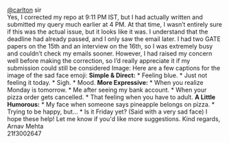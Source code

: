 [@carlton](/u/carlton) sir  
Yes, I corrected my repo at 9:11 PM IST, but I had actually written and
submitted my query much earlier at 4 PM. At that time, I wasn’t entirely sure
if this was the actual issue, but it looks like it was.
I understand that the deadline had already passed, and I only saw the email
later. I had two GATE papers on the 15th and an interview on the 16th, so I
was extremely busy and couldn’t check my emails sooner. However, I had raised
my concern well before making the correction, so I’d really appreciate it if
my submission could still be considered
Image: Here are a few captions for the image of the sad face emoji: **Simple &
Direct:** * Feeling blue. * Just not feeling it today. * Sigh. * Mood. **More
Expressive:** * When you realize Monday is tomorrow. * Me after seeing my bank
account. * When your pizza order gets cancelled. * That feeling when you have
to adult. **A Little Humorous:** * My face when someone says pineapple belongs
on pizza. * Trying to be happy, but... * Is it Friday yet? (Said with a very
sad face) I hope these help! Let me know if you'd like more suggestions.
Kind regards,  
Arnav Mehta  
21f3002647